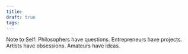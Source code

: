 ```yaml
---
title: 
draft: true
tags:
---
```

Note to Self: 
Philosophers have questions. 
Entrepreneurs have projects. 
Artists have obsessions. 
Amateurs have ideas.